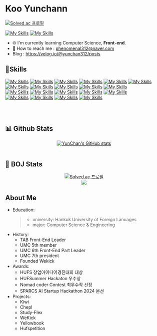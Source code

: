 # Koo Yunchann

[![Solved.ac
프로필](http://mazassumnida.wtf/api/mini/generate_badge?boj=phenomenal312)](https://solved.ac/profile/phenomenal312)

<a href="https://flying-chokeberry-02e.notion.site/HOME-061d51c247f34f74b3b3d68aa270011f?pvs=4">[![My Skills](https://skillicons.dev/icons?i=notion)](https://skillicons.dev)</a>
<a href="https://www.instagram.com/9uccichann/">[![My Skills](https://skillicons.dev/icons?i=instagram)](https://skillicons.dev)</a>
- 🌐 I'm currently learning Computer Science, **Front-end**.
- 💌 How to reach me : phenomenal312@naver.com
- Blog : https://velog.io/@yunchan312/posts

## 💪Skills 
[![My Skills](https://skillicons.dev/icons?i=javascript)](https://skillicons.dev)
[![My Skills](https://skillicons.dev/icons?i=typescript)](https://skillicons.dev)
[![My Skills](https://skillicons.dev/icons?i=css)](https://skillicons.dev)
[![My Skills](https://skillicons.dev/icons?i=html)](https://skillicons.dev)
[![My Skills](https://skillicons.dev/icons?i=react)](https://skillicons.dev)
[![My Skills](https://skillicons.dev/icons?i=next)](https://skillicons.dev)
[![My Skills](https://skillicons.dev/icons?i=electron)](https://skillicons.dev)
[![My Skills](https://skillicons.dev/icons?i=tailwind)](https://skillicons.dev)
[![My Skills](https://skillicons.dev/icons?i=styledcomponents)](https://skillicons.dev)
[![My Skills](https://skillicons.dev/icons?i=vite)](https://skillicons.dev)
[![My Skills](https://skillicons.dev/icons?i=yarn)](https://skillicons.dev)
<br />
[![My Skills](https://skillicons.dev/icons?i=firebase)](https://skillicons.dev)
[![My Skills](https://skillicons.dev/icons?i=mysql)](https://skillicons.dev)
[![My Skills](https://skillicons.dev/icons?i=nodejs)](https://skillicons.dev)
[![My Skills](https://skillicons.dev/icons?i=github)](https://skillicons.dev)
[![My Skills](https://skillicons.dev/icons?i=threejs)](https://skillicons.dev)
<br />
[![My Skills](https://skillicons.dev/icons?i=vercel)](https://skillicons.dev)
[![My Skills](https://skillicons.dev/icons?i=cloudflare)](https://skillicons.dev)
[![My Skills](https://skillicons.dev/icons?i=kubernetes)](https://skillicons.dev)
[![My Skills](https://skillicons.dev/icons?i=docker)](https://skillicons.dev)



<br/>
<br/>

## 📊 Github Stats
  <div align="center">
    <a href="https://github.com/bi-sz/github-readme-stats">
      <img src="https://github-readme-stats.vercel.app/api/?username=yunchan312&show_icons=true&title_color=fff&icon_color=79ff97&text_color=9f9f9f&bg_color=151515" alt="YunChan's GitHub stats" />
    </a>
  </div>
<br/>

## 🥈 BOJ Stats
 <div align = "center">
  
   [![Solved.ac 프로필](http://mazassumnida.wtf/api/v2/generate_badge?boj=phenomenal312)](https://solved.ac/phenomenal312)<br>
  <img src="http://mazandi.herokuapp.com/api?handle=phenomenal312&theme=warm"/> 
 
 </div>
</details>


## About Me
+ Education:
  > + university: Hankuk University of Foreign Lanuages
  > + major: Computer Science & Engineering
+ History:
  + TAB Front-End Leader
  + UMC 5th member
  + UMC 6th Front-End Part Leader
  + UMC 7th president
  + Founded Wekick
+ Awards:
  + HUFS 창업아이디어경진대회 대상
  + HUFSummer Hackaton 우수상
  + Nomad coder Contest 최우수작 선정
  + SPARCS AI Startup Hackathon 2024 본선
+ Projects:
  + Kiwi
  + Chepl
  + Study-Flex
  + WeKick
  + Yellowbook
  + Hufspetition


